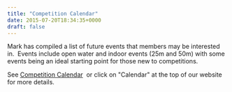 ```yaml
---
title: "Competition Calendar"
date: 2015-07-20T18:34:35+0000
draft: false
---
```

Mark has compiled a list of future events that members may be interested in.  Events include open water and indoor events (25m and 50m) with some events being an ideal starting point for those new to competitions.

See [Competition Calendar](http://stroudmasters.org/calendar/)
 or click on "Calendar" at the top of our website for more details.

